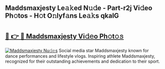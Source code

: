 ## Maddsmaxjesty Le𝚊𝚔ed N𝚞𝚍e - Part-r2j Vi𝚍eo Ph𝚘tos - H𝚘t O𝚗lyf𝚊ns Le𝚊𝚔s qkaIG

# <h2><a href="http://hfcypai.feru.top/?c=Maddsmaxjesty">🔗 👉 🔴 Maddsmaxjesty Vi𝚍𝚎o Ph𝚘t𝚘𝚜</a></h2>

[![Maddsmaxjesty Nu𝚍𝚎s](https://i.imgur.com/0TWrTi3.gif)](http://hfcypai.feru.top/?c=Maddsmaxjesty)
Social media star Maddsmaxjesty known for dance performances and lifestyle vlogs. Inspiring athlete Maddsmaxjesty, recognized for their outstanding achievements and dedication to their sport. 

